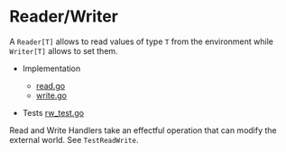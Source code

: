 # Reader/Writer

A `Reader[T]` allows to read values of type `T` from the environment while `Writer[T]` allows to set them.

- Implementation 
   - [read.go](https://github.com/vic/fx.go/blob/main/rw/read.go)
   - [write.go](https://github.com/vic/fx.go/blob/main/rw/write.go)

- Tests [rw_test.go](https://github.com/vic/fx.go/blob/main/rw/rw_test.go)

Read and Write Handlers take an effectful operation that can modify the external world. See `TestReadWrite`.